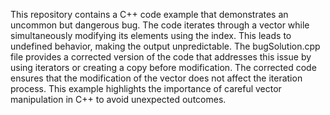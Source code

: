 This repository contains a C++ code example that demonstrates an uncommon but dangerous bug.  The code iterates through a vector while simultaneously modifying its elements using the index. This leads to undefined behavior, making the output unpredictable. The bugSolution.cpp file provides a corrected version of the code that addresses this issue by using iterators or creating a copy before modification. The corrected code ensures that the modification of the vector does not affect the iteration process.   This example highlights the importance of careful vector manipulation in C++ to avoid unexpected outcomes. 